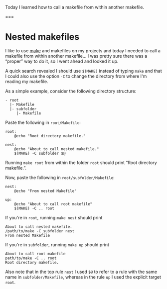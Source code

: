 Today I learned how to call a makefile from within another makefile.

===


# Nested makefiles

I like to use [make](https://www.gnu.org/software/make/manual/make.html) and makefiles on my projects and today I needed to call a makefile from within another makefile...
I was pretty sure there was a “proper” way to do it, so I went ahead and looked it up.

A quick search revealed I should use `$(MAKE)` instead of typing `make` and that I could also use the option `-C` to change the directory from where I'm reading my makefile.

As a simple example, consider the following directory structure:

```
- root
  |- Makefile
  |- subfolder
     |- Makefile
```

Paste the following in `root/Makefile`:

```make
root:
	@echo "Root directory makefile."

nest:
	@echo "About to call nested makefile."
	$(MAKE) -C subfolder $@
```

Running `make root` from within the folder `root` should print “Root directory makefile.”.

Now, paste the following in `root/subfolder/Makefile`:

```make
nest:
    @echo "From nested Makefile"

up:
    @echo "About to call root makefile"
    $(MAKE) -C .. root
```

If you're in `root`, running `make nest` should print

```
About to call nested makefile.
/path/to/make -C subfolder nest
From nested Makefile
```

If you're in `subfolder`, running `make up` should print

```
About to call root makefile
path/to/make -C .. root
Root directory makefile.
```

Also note that in the top rule `nest` I used `$@` to refer to a rule with the same name in `subfolder/Makefile`, whereas in the rule `up` I used the explicit target `root`.
